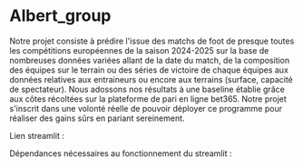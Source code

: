 # Albert_group

Notre projet consiste à prédire l'issue des matchs de foot de presque toutes les compétitions européennes de la saison 2024-2025 sur la base de nombreuses données variées allant de la date du match, de la composition des équipes sur le terrain ou des séries de victoire de chaque équipes aux données relatives aux entraineurs ou encore aux terrains (surface, capacité de spectateur). Nous adossons nos résultats à une baseline établie grâce aux côtes récoltées sur la plateforme de pari en ligne bet365.
Notre projet s'inscrit dans une volonté réelle de pouvoir déployer ce programme pour réaliser des gains sûrs en pariant sereinement.

Lien streamlit : 

Dépendances nécessaires au fonctionnement du streamlit : 

